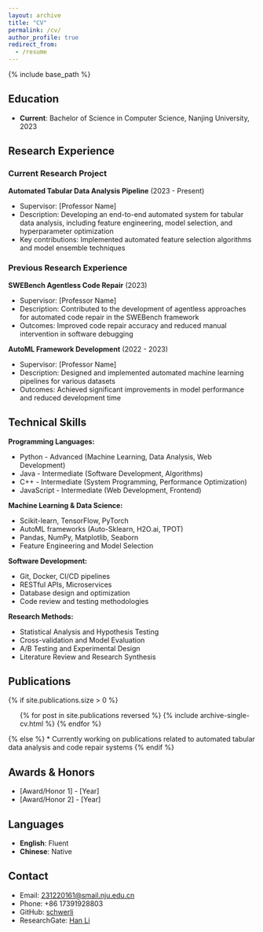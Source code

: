 ```yaml
---
layout: archive
title: "CV"
permalink: /cv/
author_profile: true
redirect_from:
  - /resume
---
```


{% include base_path %}

## Education

* **Current**: Bachelor of Science in Computer Science, Nanjing University, 2023

## Research Experience

### Current Research Project
**Automated Tabular Data Analysis Pipeline** (2023 - Present)
* Supervisor: [Professor Name]
* Description: Developing an end-to-end automated system for tabular data analysis, including feature engineering, model selection, and hyperparameter optimization
* Key contributions: Implemented automated feature selection algorithms and model ensemble techniques

### Previous Research Experience
**SWEBench Agentless Code Repair** (2023)
* Supervisor: [Professor Name] 
* Description: Contributed to the development of agentless approaches for automated code repair in the SWEBench framework
* Outcomes: Improved code repair accuracy and reduced manual intervention in software debugging

**AutoML Framework Development** (2022 - 2023)
* Supervisor: [Professor Name]
* Description: Designed and implemented automated machine learning pipelines for various datasets
* Outcomes: Achieved significant improvements in model performance and reduced development time

## Technical Skills

**Programming Languages:**
* Python - Advanced (Machine Learning, Data Analysis, Web Development)
* Java - Intermediate (Software Development, Algorithms)
* C++ - Intermediate (System Programming, Performance Optimization)
* JavaScript - Intermediate (Web Development, Frontend)

**Machine Learning & Data Science:**
* Scikit-learn, TensorFlow, PyTorch
* AutoML frameworks (Auto-Sklearn, H2O.ai, TPOT)
* Pandas, NumPy, Matplotlib, Seaborn
* Feature Engineering and Model Selection

**Software Development:**
* Git, Docker, CI/CD pipelines
* RESTful APIs, Microservices
* Database design and optimization
* Code review and testing methodologies

**Research Methods:**
* Statistical Analysis and Hypothesis Testing
* Cross-validation and Model Evaluation
* A/B Testing and Experimental Design
* Literature Review and Research Synthesis

## Publications

{% if site.publications.size > 0 %}
  <ul>{% for post in site.publications reversed %}
    {% include archive-single-cv.html %}
  {% endfor %}</ul>
{% else %}
* Currently working on publications related to automated tabular data analysis and code repair systems
{% endif %}

## Awards & Honors

* [Award/Honor 1] - [Year]
* [Award/Honor 2] - [Year]

## Languages

* **English**: Fluent
* **Chinese**: Native

## Contact

* Email: 231220161@smail.nju.edu.cn
* Phone: +86 17391928803
* GitHub: [schwerli](https://github.com/schwerli)
* ResearchGate: [Han Li](https://www.researchgate.net/profile/Han-Li-252/research)
